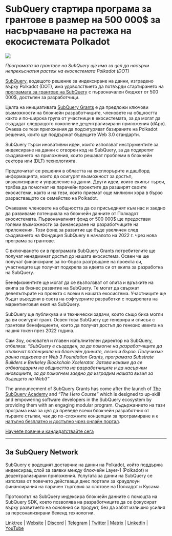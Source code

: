 # SubQuery стартира програма за грантове в размер на 500 000$ за насърчаване на растежа на екосистемата Polkadot

![](https://cdn-images-1.medium.com/max/800/1*LsQkybCuzuopypGKyKkPAA.png)

_Програмата за грантове на SubQuery ще има за цел да насърчи непрекъснатия растеж на екосистемата Polkadot (DOT)_

[SubQuery,](https://subquery.network/) водещото решение за индексиране на данни, изградено върху Polkadot (DOT), има удоволствието да потвърди стартирането на [програмата за грантове на SubQuery](https://subquery.network/grants) с първоначален бюджет от 500 000$, достъпен за разработчици.

Целта на инициативата [SubQuery Grants](https://subquery.network/grants) е да предложи ключови възможности на блокчейн разработчиците, членовете на общността както и по-широка група от участници в екосистемата, за да могат да създадат следващото поколение децентрализирани приложения (dApp). Очаква се тези приложения да подсигуряват базираните на Polkadot решения, които ще поддържат бъдещите Web 3.0 стандарти.

SubQuery търси иновативни идеи, които използват инструментите за индексиране на данни с отворен код на SubQuery, за да подкрепят създаването на приложения, които решават проблеми в блокчейн сектора или (DLT) технологията.

Предпочитат се решения в областта на експлорърите и дашборд информацията, които да осигурят възможност за достъп, визуализиране и управление на данни. Други идеи, които екипът търси, трябва да помогнат на парачейн проектите да разширят своите екосистеми, както и на тези, които приемат още милиони хора в бързо разрастващото се семейство на Polkadot.

Очакваме членовете на общността да се присъединят към нас и заедно да развиваме потенциала на блокчейн данните от Полкадот екосистемата. Първоначалният фонд от 500 000$ ще предостави големи възможности за финансиране на разработчиците на приложения. Този фонд за развитие ще бъде увеличен след създаването на Фондация SubQuery в началото на 2022 г. чрез нова програма за грантове.

С включването си в програмата SubQuery Grants потребителите ще получат ненадминат достъп до нашата екосистема. Освен че ще получат финансиране за по-бързо разгръщане на проекта си, участниците ще получат подкрепа за идеята си от екипа за разработка на SubQuery.

Бенефизиентите ще могат да се възползват от опита и връзките на екипа за бизнес развитие на SubQuery. Те могат да свържат девелъпърите на проекта с всеки в нашата екосистема. Участниците ще бъдат въведени в света на софтуерните разработки с подкрепата на маркетинговия екип на SubQuery.

SubQuery ще публикува и и технически задачи, които също биха могли да ви осигурят грант. Освен това SubQuery ще генерира и списък с грантови бенефициенти, които да получат достъп до генезис ивента на нашия токен през 2022 година.

Сам Зоу, основател и главен изпълнителен директор на SubQuery, отбеляза: _“SubQuery е създаден, за да помогне на разработчиците да отключат потенциала на блокчейн данните, лесно и бързо. Получихме ранна подкрепа от Web 3 Foundation Grants, програмата Substrate Builders и Berkeley Blockchain Xcelerator. Затова искаме да се отблагодарим на общността на разработчиците и да насърчим иновациите, за да помогнем заедно да изградим нашата визия за бъдещето на Web3”_

The announcement of SubQuery Grants has come after the launch of [The SubQuery Academy](./20211018-subquery-launches-the-subquery-academy.md) and _“The Hero Course”_ which is designed to up-skill and empowering software developers in the SubQuery ecosystem by providing them with an engaging modular program. Съдържанието на тази програма има за цел да преведе всеки блокчейн разработчик от първите стъпки, чак до по-сложните концепции за програмиране и е [напълно безплатно и достъпно чрез онлайн портал](https://subquery.coassemble.com/unlock/dOKZW6O#/).

[Научете повече и кандидатствайте сега](https://subquery.network/grants)

---

## За SubQuery Network

SubQuery е водещият доставчик на данни на Polkadot, който поддържа индексиращ слой за заявки между блокчейн Layer-1 (Polkadot) и децентрализирани приложения. Услугата за данни на SubQuery се използва от повечето действащи днес портали за краудлоун финансирания на парачен търговия за слотове на Полкадот и Кусама.

Протоколът на SubQuery индексира блокчейн данните с помощта на SubQuery SDK, което позволява на разработчиците да се фокусират върху развитието на основния си продукт, без да хабят излишно усилия за персонализирани бекенд технологии.

[Linktree](https://linktr.ee/subquerynetwork) | [Website](https://subquery.network/) | [Discord](https://discord.com/invite/78zg8aBSMG) | [Telegram](https://t.me/subquerynetwork) | [Twitter](https://twitter.com/subquerynetwork) | [Matrix](https://matrix.to/#/#subquery:matrix.org) | [LinkedIn](https://www.linkedin.com/company/subquery) | [YouTube](https://www.youtube.com/channel/UCi1a6NUUjegcLHDFLr7CqLw)
